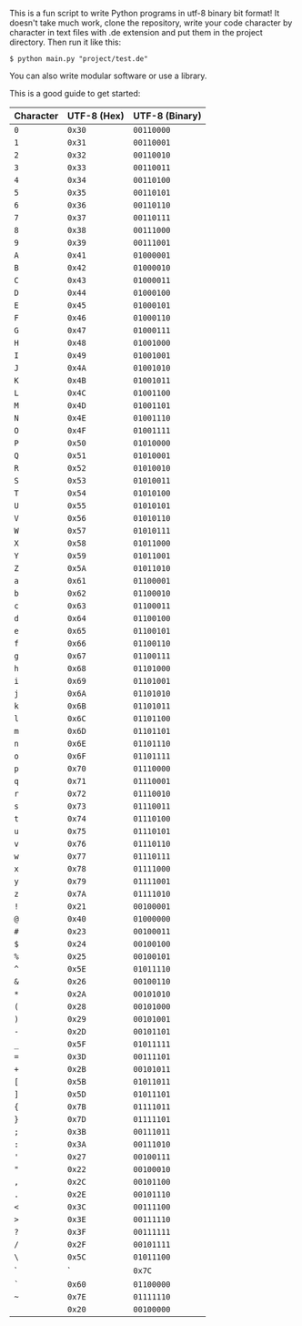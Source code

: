 This is a fun script to write Python programs in utf-8 binary bit format!
It doesn't take much work, clone the repository, write your code character by character in text files with .de extension and put them in the project directory. Then run it like this:
```
$ python main.py "project/test.de"
```

You can also write modular software or use a library.

This is a good guide to get started:

| Character |  UTF-8 (Hex) |  UTF-8 (Binary) |
| ------- | -------------- | ----------------- |
| `0`     | `0x30`         | `00110000`        |
| `1`     | `0x31`         | `00110001`        |
| `2`     | `0x32`         | `00110010`        |
| `3`     | `0x33`         | `00110011`        |
| `4`     | `0x34`         | `00110100`        |
| `5`     | `0x35`         | `00110101`        |
| `6`     | `0x36`         | `00110110`        |
| `7`     | `0x37`         | `00110111`        |
| `8`     | `0x38`         | `00111000`        |
| `9`     | `0x39`         | `00111001`        |
| `A`     | `0x41`         | `01000001`        |
| `B`     | `0x42`         | `01000010`        |
| `C`     | `0x43`         | `01000011`        |
| `D`     | `0x44`         | `01000100`        |
| `E`     | `0x45`         | `01000101`        |
| `F`     | `0x46`         | `01000110`        |
| `G`     | `0x47`         | `01000111`        |
| `H`     | `0x48`         | `01001000`        |
| `I`     | `0x49`         | `01001001`        |
| `J`     | `0x4A`         | `01001010`        |
| `K`     | `0x4B`         | `01001011`        |
| `L`     | `0x4C`         | `01001100`        |
| `M`     | `0x4D`         | `01001101`        |
| `N`     | `0x4E`         | `01001110`        |
| `O`     | `0x4F`         | `01001111`        |
| `P`     | `0x50`         | `01010000`        |
| `Q`     | `0x51`         | `01010001`        |
| `R`     | `0x52`         | `01010010`        |
| `S`     | `0x53`         | `01010011`        |
| `T`     | `0x54`         | `01010100`        |
| `U`     | `0x55`         | `01010101`        |
| `V`     | `0x56`         | `01010110`        |
| `W`     | `0x57`         | `01010111`        |
| `X`     | `0x58`         | `01011000`        |
| `Y`     | `0x59`         | `01011001`        |
| `Z`     | `0x5A`         | `01011010`        |
| `a`     | `0x61`         | `01100001`        |
| `b`     | `0x62`         | `01100010`        |
| `c`     | `0x63`         | `01100011`        |
| `d`     | `0x64`         | `01100100`        |
| `e`     | `0x65`         | `01100101`        |
| `f`     | `0x66`         | `01100110`        |
| `g`     | `0x67`         | `01100111`        |
| `h`     | `0x68`         | `01101000`        |
| `i`     | `0x69`         | `01101001`        |
| `j`     | `0x6A`         | `01101010`        |
| `k`     | `0x6B`         | `01101011`        |
| `l`     | `0x6C`         | `01101100`        |
| `m`     | `0x6D`         | `01101101`        |
| `n`     | `0x6E`         | `01101110`        |
| `o`     | `0x6F`         | `01101111`        |
| `p`     | `0x70`         | `01110000`        |
| `q`     | `0x71`         | `01110001`        |
| `r`     | `0x72`         | `01110010`        |
| `s`     | `0x73`         | `01110011`        |
| `t`     | `0x74`         | `01110100`        |
| `u`     | `0x75`         | `01110101`        |
| `v`     | `0x76`         | `01110110`        |
| `w`     | `0x77`         | `01110111`        |
| `x`     | `0x78`         | `01111000`        |
| `y`     | `0x79`         | `01111001`        |
| `z`     | `0x7A`         | `01111010`        |
| `!`     | `0x21`         | `00100001`        |
| `@`     | `0x40`         | `01000000`        |
| `#`     | `0x23`         | `00100011`        |
| `$`     | `0x24`         | `00100100`        |
| `%`     | `0x25`         | `00100101`        |
| `^`     | `0x5E`         | `01011110`        |
| `&`     | `0x26`         | `00100110`        |
| `*`     | `0x2A`         | `00101010`        |
| `(`     | `0x28`         | `00101000`        |
| `)`     | `0x29`         | `00101001`        |
| `-`     | `0x2D`         | `00101101`        |
| `_`     | `0x5F`         | `01011111`        |
| `=`     | `0x3D`         | `00111101`        |
| `+`     | `0x2B`         | `00101011`        |
| `[`     | `0x5B`         | `01011011`        |
| `]`     | `0x5D`         | `01011101`        |
| `{`     | `0x7B`         | `01111011`        |
| `}`     | `0x7D`         | `01111101`        |
| `;`     | `0x3B`         | `00111011`        |
| `:`     | `0x3A`         | `00111010`        |
| `'`     | `0x27`         | `00100111`        |
| `"`     | `0x22`         | `00100010`        |
| `,`     | `0x2C`         | `00101100`        |
| `.`     | `0x2E`         | `00101110`        |
| `<`     | `0x3C`         | `00111100`        |
| `>`     | `0x3E`         | `00111110`        |
| `?`     | `0x3F`         | `00111111`        |
| `/`     | `0x2F`         | `00101111`        |
| `\`     | `0x5C`         | `01011100`        |
| `|`     | `0x7C`         | `01111100`        |
| `` ` `` | `0x60`         | `01100000`        |
| `~`     | `0x7E`         | `01111110`        |
| ` `     | `0x20`         | `00100000`        |
